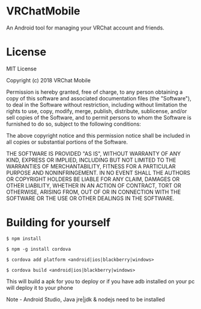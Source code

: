 # VRChatMobile
An Android tool for managing your VRChat account and friends.

# License 

MIT License

Copyright (c) 2018 VRChat Mobile

Permission is hereby granted, free of charge, to any person obtaining a copy
of this software and associated documentation files (the "Software"), to deal
in the Software without restriction, including without limitation the rights
to use, copy, modify, merge, publish, distribute, sublicense, and/or sell
copies of the Software, and to permit persons to whom the Software is
furnished to do so, subject to the following conditions:

The above copyright notice and this permission notice shall be included in all
copies or substantial portions of the Software.

THE SOFTWARE IS PROVIDED "AS IS", WITHOUT WARRANTY OF ANY KIND, EXPRESS OR
IMPLIED, INCLUDING BUT NOT LIMITED TO THE WARRANTIES OF MERCHANTABILITY,
FITNESS FOR A PARTICULAR PURPOSE AND NONINFRINGEMENT. IN NO EVENT SHALL THE
AUTHORS OR COPYRIGHT HOLDERS BE LIABLE FOR ANY CLAIM, DAMAGES OR OTHER
LIABILITY, WHETHER IN AN ACTION OF CONTRACT, TORT OR OTHERWISE, ARISING FROM,
OUT OF OR IN CONNECTION WITH THE SOFTWARE OR THE USE OR OTHER DEALINGS IN THE
SOFTWARE.

# Building for yourself
`$ npm install `

`$ npm -g install cordova `

`$ cordova add platform <android|ios|blackberry|windows> `

`$ cordova build <android|ios|blackberry|windows> `

This will build a apk for you to deploy or if you have adb installed on your pc will deploy it to your phone

Note - Android Studio, Java jre|jdk & nodejs need to be installed
